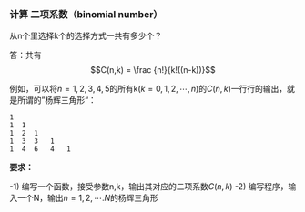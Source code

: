 ### 计算 二项系数（binomial number） 

从n个里选择k个的选择方式一共有多少个？ 

答：共有
$$C(n,k) = \frac {n!}{k!((n-k))}$$

例如，可以将$n=1,2,3,4,5$的所有k($k=0,1,2,\cdots,n$)的$C(n,k)$一行行的输出，就是所谓的”杨辉三角形“：
```
1 
1  1
1  2  1
1  3  3   1
1  4  6   4   1
```
**要求：**

  -1) 编写一个函数，接受参数n,k，输出其对应的二项系数$C(n,k)$
  -2) 编写程序，输入一个N，输出$n=1,2,\cdots.N$的杨辉三角形
